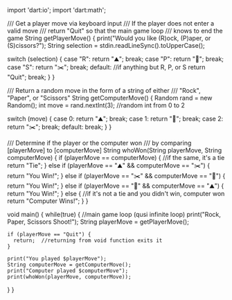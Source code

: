 import 'dart:io';
import 'dart:math';

/// Get a player move via keyboard input
/// If the player does not enter a valid move
/// return "Quit" so that the main game loop
/// knows to end the game
String getPlayerMove() {
  print("Would you like (R)ock, (P)aper, or (S)cissors?");
  String selection = stdin.readLineSync().toUpperCase();
  
  switch (selection) {
    case "R":
      return "⛰️";
      break;
    case "P":
      return "📃";
      break;
    case "S":
      return "✂️";
      break;
    default:  //if anything but R, P, or S
      return "Quit";
      break;
  }
}

/// Return a random move in the form of a string of either
/// "Rock", "Paper", or "Scissors"
String getComputerMove() {
  Random rand = new Random();
  int move = rand.nextInt(3);  //random int from 0 to 2
  
  switch (move) {
    case 0:
      return "⛰️";
      break;
    case 1:
      return "📃";
      break;
    case 2:
      return "✂️";
      break;
    default:
      break;
  }
}

/// Determine if the player or the computer won
/// by comparing [playerMove] to [computerMove]
String whoWon(String playerMove, String computerMove) {
  if (playerMove == computerMove) {  //if the same, it's a tie
    return "Tie";
  } else if (playerMove == "⛰️" && computerMove == "✂️") {
    return "You Win!";
  } else if (playerMove == "✂️" && computerMove == "📃") {
    return "You Win!";
  } else if (playerMove == "📃" && computerMove == "⛰️") {
    return "You Win!";
  } else {  //if it's not a tie and you didn't win, computer won
    return "Computer Wins!";
  }
}

void main() {
  while(true) {  //main game loop (qusi infinite loop)
    print("Rock, Paper, Scissors Shoot!");
    String playerMove = getPlayerMove();
    
    if (playerMove == "Quit") {
      return;  //returning from void function exits it
    }
    
    print("You played $playerMove");
    String computerMove = getComputerMove();
    print("Computer played $computerMove");
    print(whoWon(playerMove, computerMove));
  }
}
